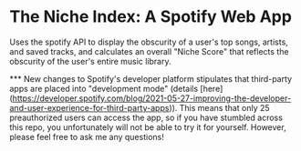 # The Niche Index: A Spotify Web App
Uses the spotify API to display the obscurity of a user's top songs, artists, and saved tracks, and calculates an overall "Niche Score" that reflects the obscurity of the user's entire music library.

*** New changes to Spotify's developer platform stipulates that third-party apps are placed into "development mode" (details [here] (https://developer.spotify.com/blog/2021-05-27-improving-the-developer-and-user-experience-for-third-party-apps)). This means that only 25 preauthorized users can access the app, so if you have stumbled across this repo, you unfortunately will not be able to try it for yourself. However, please feel free to ask me any questions!

